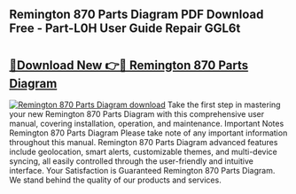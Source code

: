 ## Remington 870 Parts Diagram PDF Download Free - Part-L0H User Guide Repair GGL6t

# <h2><a href="http://dfp3grz.blite.top/?on=Remington+870+Parts+Diagram">🔗Download New 👉🔴 Remington 870 Parts Diagram</a></h2>

[![Remington 870 Parts Diagram download](https://i.imgur.com/lujVjoI.png)](http://dfp3grz.blite.top/?on=Remington+870+Parts+Diagram)
Take the first step in mastering your new Remington 870 Parts Diagram with this comprehensive user manual, covering installation, operation, and maintenance. Important Notes Remington 870 Parts Diagram Please take note of any important information throughout this manual. Remington 870 Parts Diagram advanced features include geolocation, smart alerts, customizable themes, and multi-device syncing, all easily controlled through the user-friendly and intuitive interface. Your Satisfaction is Guaranteed Remington 870 Parts Diagram. We stand behind the quality of our products and services.
